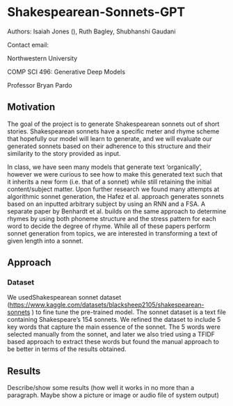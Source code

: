 # Shakespearean-Sonnets-GPT
Authors: Isaiah Jones (), Ruth Bagley, Shubhanshi Gaudani

Contact email: 

Northwestern University 

COMP SCI 496: Generative Deep Models

Professor Bryan Pardo

## Motivation 
The goal of the project is to generate Shakespearean sonnets out of short stories. Shakespearean sonnets have a specific meter and rhyme scheme that hopefully our model will learn to generate, and we will evaluate our generated sonnets based on their adherence to this structure and their similarity to the story provided as input.

In class, we have seen many models that generate text ‘organically’, however we were curious to see how to make this generated text such that it inherits a new form (i.e. that of a sonnet) while still retaining the initial content/subject matter. Upon further research we found many attempts at algorithmic sonnet generation, the Hafez et al. approach generates sonnets based on an inputted arbitrary subject by using an RNN and a FSA. A separate paper by Benhardt et al. builds on the same approach to determine rhymes by using both phoneme structure and the stress pattern for each word to decide the degree of rhyme. While all of these papers perform sonnet generation from topics, we are interested in transforming a text of given length into a sonnet. 

## Approach 
### Dataset 
We usedShakespearean sonnet dataset (https://www.kaggle.com/datasets/blacksheep2105/shakespearean-sonnets ) to fine tune the pre-trained model. The sonnet dataset is a text file containing Shakespeare’s 154 sonnets. We refined the dataset to include 5 key words that capture the main essence of the sonnet. The 5 words were selected manually from the sonnet, and later we also tried using a TFIDF based approach to extract these words but found the manual approach to be better in terms of the results obtained. 

## Results 

Describe/show some results (how well it works in no more than a paragraph. Maybe show a picture or image or audio file of system output)
